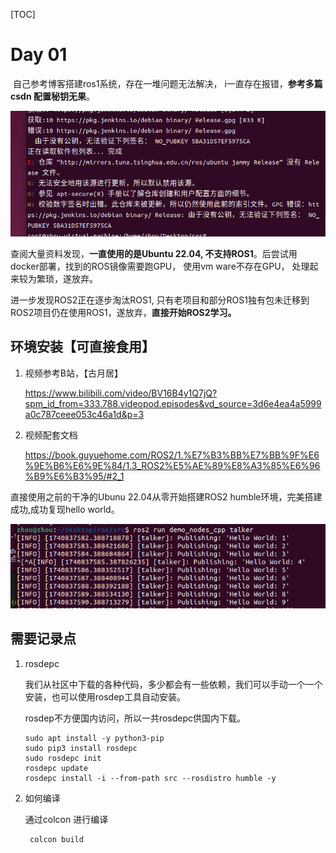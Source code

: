 [TOC]

# Day 01

​       自己参考博客搭建ros1系统，存在一堆问题无法解决， i一直存在报错，**参考多篇csdn 配置秘钥无果**。

![apt-update失败](./img/apt-update失败.png)

查阅大量资料发现，**一直使用的是Ubuntu 22.04, 不支持ROS1**。后尝试用docker部署，找到的ROS镜像需要跑GPU， 使用vm ware不存在GPU， 处理起来较为繁琐，遂放弃。

进一步发现ROS2正在逐步淘汰ROS1, 只有老项目和部分ROS1独有包未迁移到ROS2项目仍在使用ROS1，遂放弃，**直接开始ROS2学习。**

## 环境安装【可直接食用】

1. 视频参考B站，【古月居】

    https://www.bilibili.com/video/BV16B4y1Q7jQ?spm_id_from=333.788.videopod.episodes&vd_source=3d6e4ea4a5999a0c787ceee053c46a1d&p=3

2. 视频配套文档

   https://book.guyuehome.com/ROS2/1.%E7%B3%BB%E7%BB%9F%E6%9E%B6%E6%9E%84/1.3_ROS2%E5%AE%89%E8%A3%85%E6%96%B9%E6%B3%95/#2_1

直接使用之前的干净的Ubunu 22.04从零开始搭建ROS2 humble环境，完美搭建成功,成功复现hello world。

![hello world](./img/helloworld.png)



## 需要记录点

1. rosdepc

   我们从社区中下载的各种代码，多少都会有一些依赖，我们可以手动一个一个安装，也可以使用rosdep工具自动安装。

   rosdep不方便国内访问，所以一共rosdepc供国内下载。

   ```shell
   sudo apt install -y python3-pip
   sudo pip3 install rosdepc
   sudo rosdepc init
   rosdepc update
   rosdepc install -i --from-path src --rosdistro humble -y
   ```

   

2. 如何编译

   通过colcon 进行编译

   ```
    colcon build
   ```

